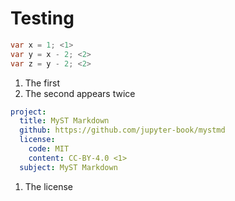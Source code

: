 # Testing

```csharp
var x = 1; <1>
var y = x - 2; <2>
var z = y - 2; <2>
```
1. The first
2. The second appears twice

```yaml
project:
  title: MyST Markdown
  github: https://github.com/jupyter-book/mystmd
  license:
    code: MIT
    content: CC-BY-4.0 <1>
  subject: MyST Markdown
```

1. The license